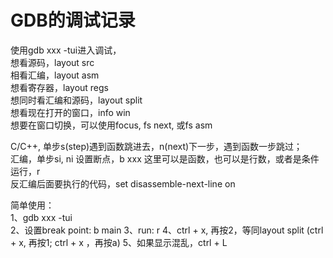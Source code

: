 # GDB的调试记录
使用gdb xxx -tui进入调试，  
想看源码，layout src  
相看汇编，layout asm  
想看寄存器，layout regs  
想同时看汇编和源码，layout split  
想看现在打开的窗口，info win  
想要在窗口切换，可以使用focus, fs next, 或fs asm  

C/C++, 单步s(step)遇到函数跳进去，n(next)下一步，遇到函数一步跳过；  
汇编，单步si, ni
设置断点，b xxx     这里可以是函数，也可以是行数，或者是条件  
运行，r  
反汇编后面要执行的代码，set disassemble-next-line on  

简单使用：  
1、gdb xxx -tui  
2、设置break point: b main
3、run: r
4、ctrl + x, 再按2，等同layout split  (ctrl + x, 再按1; ctrl + x ，再按a)
5、如果显示混乱，ctrl + L
